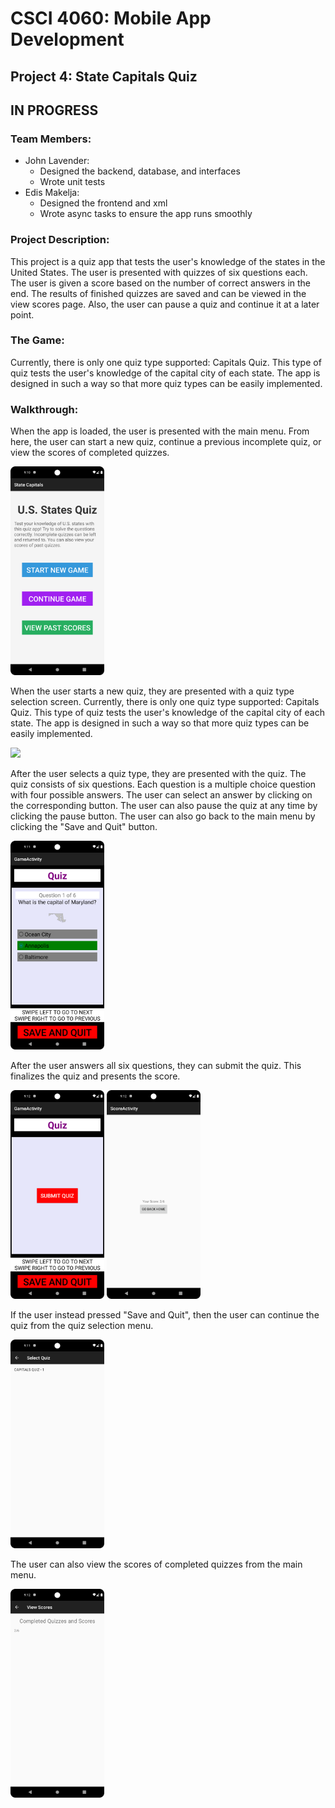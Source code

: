 # CSCI 4060: Mobile App Development

## Project 4: State Capitals Quiz

## IN PROGRESS

### Team Members:

- John Lavender:
    - Designed the backend, database, and interfaces
    - Wrote unit tests
- Edis Makelja:
    - Designed the frontend and xml
    - Wrote async tasks to ensure the app runs smoothly

### Project Description:

This project is a quiz app that tests the user's knowledge of the states in the
United States. The user is presented with quizzes of six questions each. The user is given a score
based on the number of correct answers in the end. The results of finished quizzes are saved and can
be viewed in the view scores page. Also, the user can pause a quiz and continue it at a later point.

### The Game:

Currently, there is only one quiz type supported: Capitals Quiz. This type of quiz tests the user's
knowledge of the capital city of each state. The app is designed in such a way so that more quiz
types
can be easily implemented.

### Walkthrough:

When the app is loaded, the user is presented with the main menu. From here, the user can start a
new quiz, continue a previous incomplete quiz, or view the scores of completed quizzes.

<img src="images/Main_Menu.png" width="150">

When the user starts a new quiz, they are presented with a quiz type selection screen. Currently,
there is only one quiz type supported: Capitals Quiz. This type of quiz tests the user's knowledge
of the capital city of each state. The app is designed in such a way so that more quiz types can be
easily implemented.

<img src="images/Choose_Quiz_Type" width="150">

After the user selects a quiz type, they are presented with the quiz. The quiz consists of six
questions. Each question is a multiple choice question with four possible answers. The user can
select an answer by clicking on the corresponding button. The user can also pause the quiz at any
time by clicking the pause button. The user can also go back to the main menu by clicking the
"Save and Quit" button.

<img src="images/The_Quiz.png" width="150">

After the user answers all six questions, they can submit the quiz. This finalizes the quiz and
presents the score.

<img src="images/Submit_Quiz.png" width="150">

<img src="images/Quiz_Score.png" width="150">

If the user instead pressed "Save and Quit", then the user can continue the quiz from the quiz
selection menu.

<img src="images/Continue_Quiz.png" width="150">

The user can also view the scores of completed quizzes from the main menu.

<img src="images/View_Scores.png" width="150">









